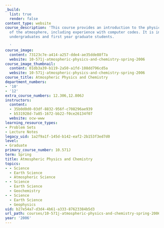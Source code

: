 ```yaml
---
_build:
  list: true
  render: false
content_type: website
course_description: 'This course provides an introduction to the physics and chemistry
  of the atmosphere, including experience with computer codes. It is intended for
  undergraduates and first year graduate students.

  '
course_image:
  content: 73123c7e-a414-a257-dde4-ae35dde88f7a
  website: 10-571j-atmospheric-physics-and-chemistry-spring-2006
course_image_thumbnail:
  content: 01db3a39-b119-2a50-a1fd-108dd796cd5a
  website: 10-571j-atmospheric-physics-and-chemistry-spring-2006
course_title: Atmospheric Physics and Chemistry
department_numbers:
- '10'
- '12'
extra_course_numbers: 12.306,12.806J
instructors:
  content:
  - 35b0d0d0-03df-8832-956f-c708296ae939
  - b531928d-7a85-1672-bb22-f0ce26134f07
  website: ocw-www
learning_resource_types:
- Problem Sets
- Lecture Notes
legacy_uid: 1a2f9a1f-145d-b142-eaf2-2b153f3ed7d0
level:
- Graduate
primary_course_number: 10.571J
term: Spring
title: Atmospheric Physics and Chemistry
topics:
- - Science
  - Earth Science
  - Atmospheric Science
- - Science
  - Earth Science
  - Geochemistry
- - Science
  - Earth Science
  - Geophysics
uid: b27e54a7-d3d4-4b61-a333-87623384b5d3
url_path: courses/10-571j-atmospheric-physics-and-chemistry-spring-2006
year: '2006'
---
```

